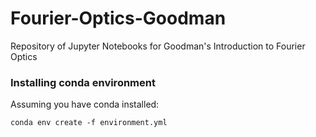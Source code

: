 # Fourier-Optics-Goodman
Repository of Jupyter Notebooks for Goodman's Introduction to Fourier Optics


### Installing conda environment
Assuming you have conda installed:

`conda env create -f environment.yml`
